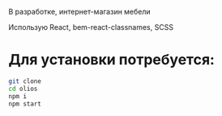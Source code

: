 В разработке, интернет-магазин мебели

Использую React, bem-react-classnames, SCSS

# Для установки потребуется:
```sh
git clone
cd olios
npm i
npm start
```
